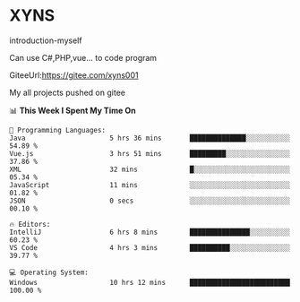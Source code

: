 # XYNS
introduction-myself

Can use C#,PHP,vue... to code program

GiteeUrl:https://gitee.com/xyns001

My all projects pushed on gitee

<!--START_SECTION:waka-->
📊 **This Week I Spent My Time On** 

```text
💬 Programming Languages: 
Java                     5 hrs 36 mins       ██████████████░░░░░░░░░░░   54.89 % 
Vue.js                   3 hrs 51 mins       █████████░░░░░░░░░░░░░░░░   37.86 % 
XML                      32 mins             █░░░░░░░░░░░░░░░░░░░░░░░░   05.34 % 
JavaScript               11 mins             ░░░░░░░░░░░░░░░░░░░░░░░░░   01.82 % 
JSON                     0 secs              ░░░░░░░░░░░░░░░░░░░░░░░░░   00.10 % 

🔥 Editors: 
IntelliJ                 6 hrs 8 mins        ███████████████░░░░░░░░░░   60.23 % 
VS Code                  4 hrs 3 mins        ██████████░░░░░░░░░░░░░░░   39.77 % 

💻 Operating System: 
Windows                  10 hrs 12 mins      █████████████████████████   100.00 % 
```


<!--END_SECTION:waka-->

